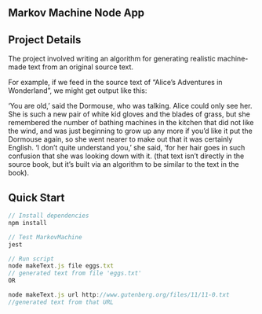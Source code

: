 ## Markov Machine Node App

## Project Details

The project involved writing an algorithm for generating realistic machine-made text from an original source text.

For example, if we feed in the source text of “Alice’s Adventures in Wonderland”, we might get output like this:

‘You are old,’ said the Dormouse, who was talking. Alice could only see her. She is such a new pair of white kid gloves and the blades of grass, but she remembered the number of bathing machines in the kitchen that did not like the wind, and was just beginning to grow up any more if you’d like it put the Dormouse again, so she went nearer to make out that it was certainly English. ‘I don’t quite understand you,’ she said, ‘for her hair goes in such confusion that she was looking down with it.
(that text isn’t directly in the source book, but it’s built via an algorithm to be similar to the text in the book).

## Quick Start
```javascript
// Install dependencies
npm install

// Test MarkovMachine
jest 

// Run script
node makeText.js file eggs.txt
// generated text from file 'eggs.txt'
OR

node makeText.js url http://www.gutenberg.org/files/11/11-0.txt
//generated text from that URL
```
